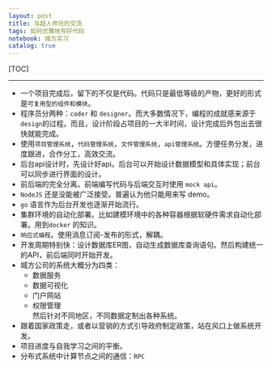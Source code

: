 ```yaml
---
layout: post
title: 与超人师兄的交流
tags: 如何优雅地写好代码
notebook: 城方实习
catalog: true
---
```


[TOC]

---

- 一个项目完成后，留下的不仅是代码。代码只是最低等级的产物，更好的形式是`可复用型的组件和模块`。
- 程序员分两种：`coder` 和 `designer`。而大多数情况下，编程的成就感来源于`design`的过程。而且，设计阶段占项目的一大半时间，设计完成后外包出去很快就能完成。
- 使用`项目管理系统`，`代码管理系统`，`文件管理系统`，`api管理系统`。方便任务分发，进度跟进，合作分工，高效交流。
- 后台api设计时，先设计好api。后台可以开始设计数据模型和具体实现；前台可以同步进行界面的设计。
- 前后端的完全分离。前端编写代码与后端交互时使用 `mock api`。
- `NodeJS` 还是没能被广泛接受。普遍认为他只能用来写 demo。
- `go` 语言作为后台开发也逐渐开始流行。
- 集群环境的自动化部署。比如建模环境中的各种容器根据软硬件需求自动化部署。用到`docker` 的知识。
- `响应式编程`。使用消息订阅-发布的形式，解耦。
- 开发周期特别快：设计数据库ER图，自动生成数据库查询语句。然后构建统一的API，前后端同时开始开发。
- 城方公司的系统大概分为四类：
    - 数据服务
    - 数据可视化
    - 门户网站
    - 权限管理 <br>
    然后针对不同地区，不同数据定制出各种系统。
- 跟着国家政策走，或者以营销的方式引导政府制定政策，站在风口上做系统开发。
- 项目进度与自我学习之间的平衡。
- 分布式系统中计算节点之间的通信：`RPC`